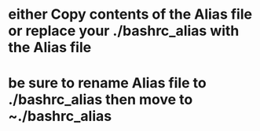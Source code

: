 # either Copy contents of the Alias file or replace your ./bashrc_alias with the Alias file
# be sure to rename Alias file  to ./bashrc_alias then move to ~./bashrc_alias
